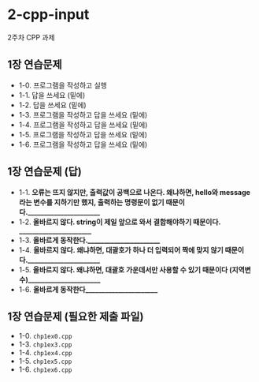 # 2-cpp-input

2주차 CPP 과제

## 1장 연습문제

- 1-0. 프로그램을 작성하고 실행
- 1-1. 답을 쓰세요 (밑에)
- 1-2. 답을 쓰세요 (밑에)
- 1-3. 프로그램을 작성하고 답을 쓰세요 (밑에)
- 1-4. 프로그램을 작성하고 답을 쓰세요 (밑에)
- 1-5. 프로그램을 작성하고 답을 쓰세요 (밑에)
- 1-6. 프로그램을 작성하고 답을 쓰세요 (밑에)

## 1장 연습문제 (답)

- 1-1. **오류는 뜨지 않지만, 출력값이 공백으로 나온다. 왜냐하면, hello와 message라는 변수를 지하기만 했지, 출력하는 명령문이 없기 때문이다.______________________**
- 1-2. **올바르지 않다. string이 제일 앞으로 와서 결합해야하기 때문이다. ______________________**
- 1-3. **올바르게 동작한다.______________________**
- 1-4. **올바르지 않다. 왜냐하면, 대괄호가 하나 더 입력되어 짝에 맞지 않기 때문이다.______________________**
- 1-5. **올바르지 않다. 왜냐하면, 대괄호 가운데서만 사용할 수 있기 때문이다 (지역변수)______________________**
- 1-6. **올바르게 동작한다______________________**

## 1장 연습문제 (필요한 제출 파일)

- 1-0. `chp1ex0.cpp`
- 1-3. `chp1ex3.cpp`
- 1-4. `chp1ex4.cpp`
- 1-5. `chp1ex5.cpp`
- 1-6. `chp1ex6.cpp`
